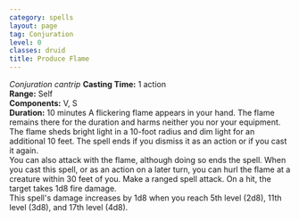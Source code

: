 ```yaml
---
category: spells
layout: page
tag: Conjuration
level: 0
classes: druid
title: Produce Flame 
---
```

_Conjuration cantrip_ 
**Casting Time:** 1 action    
**Range:** Self    
**Components:** V, S    
**Duration:** 10 minutes 
A flickering flame appears in your hand. The flame remains there for the duration and harms neither you nor your equipment. The flame sheds bright light in a 10-foot radius and dim light for an additional 10 feet. The spell ends if you dismiss it as an action or if you cast it again.    
You can also attack with the flame, although doing so ends the spell. When you cast this spell, or as an action on a later turn, you can hurl the flame at a creature within 30 feet of you. Make a ranged spell attack. On a hit, the target takes 1d8 fire damage.    
This spell's damage increases by 1d8 when you reach 5th level (2d8), 11th level (3d8), and 17th level (4d8). 
